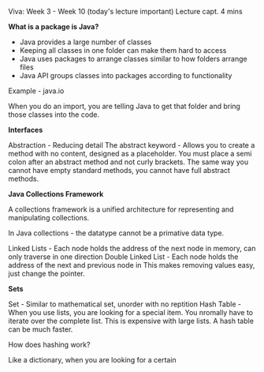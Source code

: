 Viva: Week 3 - Week 10 (today's lecture important)
Lecture capt. 4 mins

**What is a package is Java?**
- Java provides a large number of classes
- Keeping all classes in one folder can make them hard to access
- Java uses packages to arrange classes similar to how folders arrange files 
- Java API groups classes into packages according to functionality 

Example - java.io

When you do an import, you are telling Java to get that folder and bring those classes into the code. 

**Interfaces**

Abstraction - Reducing detail
The abstract keyword - Allows you to create a method with no content, designed as a placeholder. You must place a semi colon after an abstract method and not curly brackets. The same way you cannot have empty standard methods, you cannot have full abstract methods. 

**Java Collections Framework**

A collections framework is a unified architecture for representing and manipulating collections. 

In Java collections - the datatype cannot be a primative data type. 

Linked Lists - Each node holds the address of the next node in memory, can only traverse in one direction
Double Linked List - Each node holds the address of the next and previous node in 
This makes removing values easy, just change the pointer. 

**Sets**

Set - Similar to mathematical set, unorder with no reptition
Hash Table - When you use lists, you are looking for a special item. You nromally have to iterate over the complete list. This is expensive with large lists. 
A hash table can be much faster.

How does hashing work?

Like a dictionary, when you are looking for a certain
